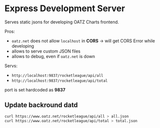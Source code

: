 # Express Development Server

Serves static jsons for developing OATZ Charts frontend.

Pros:

- `oatz.net` does not allow `localhost` in __CORS__ -> will get CORS Error while developing
- allows to serve custom JSON files
- allows to debug, even if `oatz.net` is down

Servs:

- `http://localhost:9837/rocketleague/api/all`
- `http://localhost:9837/rocketleague/api/total`

port is set hardcoded as __9837__

## Update backround datd

``` bash
curl https://www.oatz.net/rocketleague/api/all > all.json
curl https://www.oatz.net/rocketleague/api/total > total.json
```
